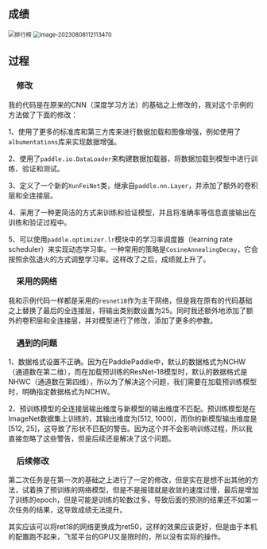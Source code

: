 ## 成绩

<img src="D:\资料\排行榜.png" alt="排行榜" style="zoom:80%;" />

<img src="D:\资料\成绩.png" alt="image-20230808112113470" style="zoom:80%;" />

## 过程

### &emsp;修改

​		我的代码是在原来的CNN（深度学习方法）的基础之上修改的，我对这个示例的方法做了下面的修改：

​			1、使用了更多的标准库和第三方库来进行数据加载和图像增强，例如使用了`albumentations`库来实现数据增强。

​			2、使用了`paddle.io.DataLoader`来构建数据加载器，将数据加载到模型中进行训练、验证和测试。

​			3、定义了一个新的`XunFeiNet`类，继承自`paddle.nn.Layer`，并添加了额外的卷积层和全连接层。

​			4、采用了一种更简洁的方式来训练和验证模型，并且将准确率等信息直接输出在训练和验证过程中。

​			5、可以使用`paddle.optimizer.lr`模块中的学习率调度器（learning rate scheduler）来实现动态学习率。一种常用的策略是`CosineAnnealingDecay`，它会按照余弦退火的方式调整学习率。这样改了之后，成绩就上升了。

### &emsp;采用的网络

​		我和示例代码一样都是采用的`resnet18`作为主干网络，但是我在原有的代码基础之上替换了最后的全连接层，将输出类别数设置为25。同时我还额外地添加了额外的卷积层和全连接层，并对模型进行了修改，添加了更多的参数。

### &emsp;遇到的问题

​		1、数据格式设置不正确。因为在PaddlePaddle中，默认的数据格式为NCHW（通道数在第二维），而在加载预训练的ResNet-18模型时，默认的数据格式是NHWC（通道数在第四维），所以为了解决这个问题，我们需要在加载预训练模型时，明确指定数据格式为NCHW。

​		2、预训练模型的全连接层输出维度与新模型的输出维度不匹配。预训练模型是在ImageNet数据集上训练的，其输出维度为[512, 1000]，而你的新模型输出维度是[512, 25]，这导致了形状不匹配的警告。因为这个并不会影响训练过程，所以我直接忽略了这些警告，但是后续还是解决了这个问题。

### &emsp;后续修改

​		第二次任务是在第一次的基础之上进行了一定的修改，但是实在是想不出其他的方法，试着换了预训练的网络模型，但是不是报错就是收敛的速度过慢，最后是增加了训练的epoch，但是可能是训练的轮数过多，导致后面的预测的结果还不如第一次任务的结果，这导致成绩无法提升。

​		其实应该可以将ret18的网络更换成为ret50，这样的效果应该更好，但是由于本机的配置跑不起来，飞浆平台的GPU又是限时的，所以没有实际的操作。
